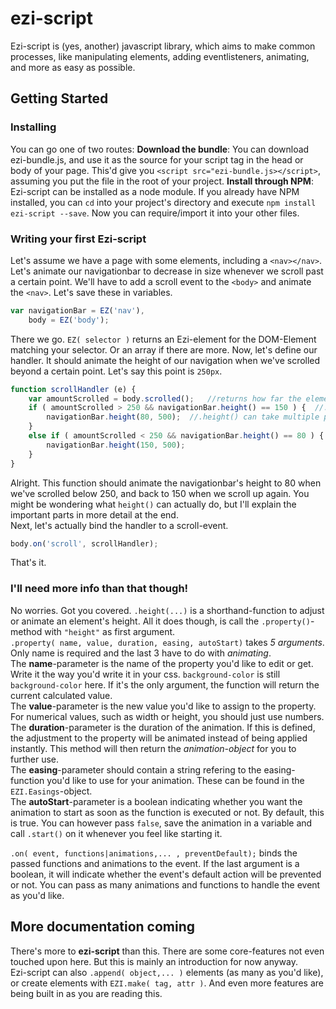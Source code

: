 # ezi-script

Ezi-script is (yes, another) javascript library, which aims to make common processes, 
like manipulating elements, adding eventlisteners, animating, and more as easy as possible.

## Getting Started

### Installing

You can go one of two routes:
**Download the bundle**: You can download ezi-bundle.js, and use it as the source for your script tag in the head or body of your page.
This'd give you `<script src="ezi-bundle.js></script>`, assuming you put the file in the root of your project.
**Install through NPM**: Ezi-script can be installed as a node module. If you already have NPM installed, you can `cd` into your project's directory
and execute `npm install ezi-script --save`. Now you can require/import it into your other files.

### Writing your first Ezi-script

Let's assume we have a page with some elements, including a `<nav></nav>`. Let's animate our navigationbar to decrease in size whenever we scroll past a certain point.
We'll have to add a scroll event to the `<body>` and animate the `<nav>`. Let's save these in variables.
```javascript
var navigationBar = EZ('nav'),
    body = EZ('body');
```
There we go. `EZ( selector )` returns an Ezi-element for the DOM-Element matching your selector. Or an array if there are more.
Now, let's define our handler. It should animate the height of our navigation when we've scrolled beyond a certain point. Let's say this point is `250px`.
```javascript
function scrollHandler (e) {
    var amountScrolled = body.scrolled();   //returns how far the element has scrolled ( returns x-value by default )
    if ( amountScrolled > 250 && navigationBar.height() == 150 ) {  //.height() without arguments returns the current calculated height
        navigationBar.height(80, 500);  //.height() can take multiple parameters though.  
    }
    else if ( amountScrolled < 250 && navigationBar.height() == 80 ) {
        navigationBar.height(150, 500);
    }
}
```
Alright. This function should animate the navigationbar's height to 80 when we've scrolled below 250, and back to 150 when we scroll up again.
You might be wondering what `height()` can actually do, but I'll explain the important parts in more detail at the end.  
Next, let's actually bind the handler to a scroll-event.
```javascript
body.on('scroll', scrollHandler);
```
That's it.

### I'll need more info than that though!

No worries. Got you covered.
`.height(...)` is a shorthand-function to adjust or animate an element's height. All it does though, is call the `.property()`-method with `"height"` as first argument.  
`.property( name, value, duration, easing, autoStart)` takes *5 arguments*. Only name is required and the last 3 have to do with *animating*.  
The **name**-parameter is the name of the property you'd like to edit or get. Write it the way you'd write it in your css. `background-color` is still `background-color` here. If it's the only argument, the function will return the current calculated value.  
The **value**-parameter is the new value you'd like to assign to the property. For numerical values, such as width or height, you should just use numbers.  
The **duration**-parameter is the duration of the animation. If this is defined, the adjustment to the property will be animated instead of being applied instantly. This method will then return the *animation-object* for you to further use.  
The **easing**-parameter should contain a string refering to the easing-function you'd like to use for your animation. These can be found in the `EZI.Easings`-object.  
The **autoStart**-parameter is a boolean indicating whether you want the animation to start as soon as the function is executed or not. By default, this is true. You can however pass `false`, save the animation in a variable and call `.start()` on it whenever you feel like starting it.
  
`.on( event, functions|animations,... , preventDefault);` binds the passed functions and animations to the event. If the last argument is a boolean, it will indicate whether the event's default action will be prevented or not. You can pass as many animations and functions to handle the event as you'd like.

## More documentation coming

There's more to **ezi-script** than this. There are some core-features not even touched upon here. But this is mainly an introduction for now anyway.  
Ezi-script can also `.append( object,... )` elements (as many as you'd like), or create elements with `EZI.make( tag, attr )`. And even more features are being built in as you are reading this.  
